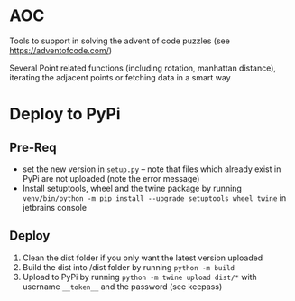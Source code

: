 # AOC
Tools to support in solving the advent of code puzzles (see https://adventofcode.com/)

Several Point related functions (including rotation, manhattan distance), iterating the adjacent points or fetching data in a smart way

# Deploy to PyPi
## Pre-Req
- set the new version in `setup.py` – note that files which already exist in PyPi are not uploaded (note the error message)
- Install setuptools, wheel and the twine package by running `venv/bin/python -m pip install --upgrade setuptools wheel twine` in jetbrains console

## Deploy
1. Clean the dist folder if you only want the latest version uploaded
2. Build the dist into /dist folder by running 
   `python -m build`
2. Upload to PyPi by running 
   `python -m twine upload dist/*`
   with username `__token__` and the password (see keepass)

